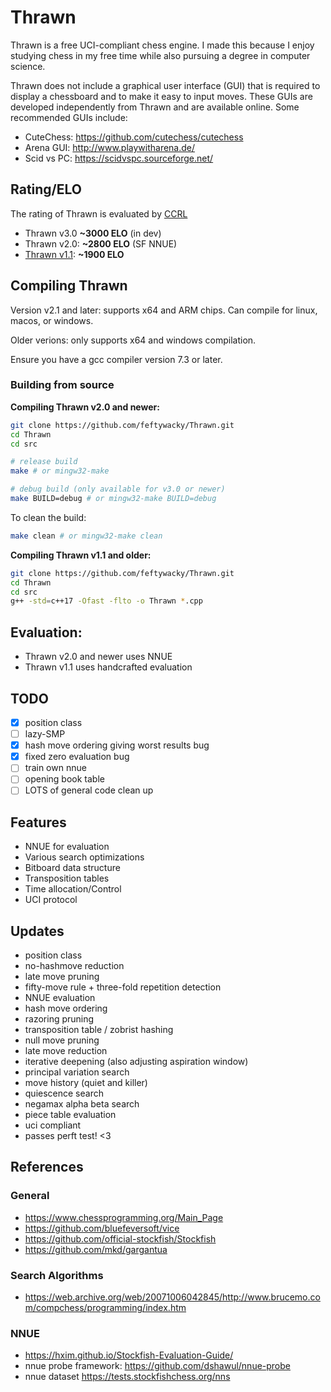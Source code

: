 # Thrawn

Thrawn is a free UCI-compliant chess engine. I made this because I enjoy studying chess in my free time while also pursuing a degree in computer science.

Thrawn does not include a graphical user interface (GUI) that is required to display a chessboard and to make it easy to input moves. These GUIs are developed independently from Thrawn and are available online. Some recommended GUIs include:
- CuteChess: https://github.com/cutechess/cutechess
- Arena GUI: http://www.playwitharena.de/
- Scid vs PC: https://scidvspc.sourceforge.net/

## Rating/ELO
The rating of Thrawn is evaluated by [CCRL](https://computerchess.org.uk/ccrl/404/) <br>
- Thrawn v3.0 **~3000 ELO** (in dev)
- Thrawn v2.0: **~2800 ELO** (SF NNUE)
- [Thrawn v1.1](https://computerchess.org.uk/ccrl/404/cgi/compare_engines.cgi?class=None&only_best_in_class=on&num_best_in_class=1&e=Thrawn+1.1+64-bit&print=Rating+list&profile_step=50&profile_numbers=1&print=Results+table&print=LOS+table&table_size=100&ct_from_elo=0&ct_to_elo=10000&match_length=30&cross_tables_for_best_versions_only=1&sort_tables=by+rating&diag=0&reference_list=None&recalibrate=no): **~1900 ELO**

## Compiling Thrawn
Version v2.1 and later: supports x64 and ARM chips. Can compile for linux, macos, or windows.

Older verions: only supports x64 and windows compilation.

Ensure you have a gcc compiler version 7.3 or later.

### Building from source

**Compiling Thrawn v2.0 and newer:**
```bash
git clone https://github.com/feftywacky/Thrawn.git
cd Thrawn
cd src

# release build
make # or mingw32-make

# debug build (only available for v3.0 or newer)
make BUILD=debug # or mingw32-make BUILD=debug
```



To clean the build:
```bash
make clean # or mingw32-make clean
```

**Compiling Thrawn v1.1 and older:**
```bash
git clone https://github.com/feftywacky/Thrawn.git
cd Thrawn
cd src
g++ -std=c++17 -Ofast -flto -o Thrawn *.cpp
```

## Evaluation:
- Thrawn v2.0 and newer uses NNUE
- Thrawn v1.1 uses handcrafted evaluation

## TODO
- [x] position class
- [ ] lazy-SMP
- [x] hash move ordering giving worst results bug
- [x] fixed zero evaluation bug
- [ ] train own nnue
- [ ] opening book table
- [ ] LOTS of general code clean up

## Features
- NNUE for evaluation
- Various search optimizations
- Bitboard data structure
- Transposition tables
- Time allocation/Control
- UCI protocol

## Updates
- position class
- no-hashmove reduction
- late move pruning
- fifty-move rule + three-fold repetition detection
- NNUE evaluation
- hash move ordering
- razoring pruning
- transposition table / zobrist hashing
- null move pruning
- late move reduction
- iterative deepening (also adjusting aspiration window)
- principal variation search
- move history (quiet and killer)
- quiescence search
- negamax alpha beta search
- piece table evaluation
- uci compliant
- passes perft test! <3

## References
### General
- https://www.chessprogramming.org/Main_Page
- https://github.com/bluefeversoft/vice
- https://github.com/official-stockfish/Stockfish
- https://github.com/mkd/gargantua 
### Search Algorithms
- https://web.archive.org/web/20071006042845/http://www.brucemo.com/compchess/programming/index.htm
### NNUE
- https://hxim.github.io/Stockfish-Evaluation-Guide/ <br>
- nnue probe framework: https://github.com/dshawul/nnue-probe
- nnue dataset https://tests.stockfishchess.org/nns
